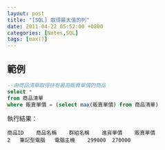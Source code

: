 ```yaml
---
layout: post
title: "[SQL] 取得最大值的列"
date: 2011-04-22 05:52:00 +0800
categories: [Notes,SQL]
tags: [max()]
---
```


## 範例

```sql
--由商品清單取得持有最高販賣單價的商品
select * 
from 商品清單
where 販賣單價 = (select max(販賣單價) from 商品清單)
```

執行結果：
```
商品ID	商品名稱	群組名稱	進貨單價	販賣單價
2	筆記型電腦	電腦主機	299000	270000
```